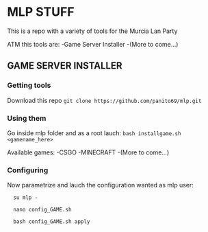 # MLP STUFF

This is a repo with a variety of tools for the Murcia Lan Party

ATM this tools are: 
-Game Server Installer 
-(More to come...)

## GAME SERVER INSTALLER 

### Getting tools

Download this repo ```git clone https://github.com/panito69/mlp.git```


### Using them

Go inside mlp folder and as a root lauch:  ```bash installgame.sh <gamename_here>```

Available games: 
-CSGO 
-MINECRAFT 
-(More to come...)

### Configuring

Now parametrize and lauch the configuration wanted as mlp user:
```
  su mlp -
  
  nano config_GAME.sh
  
  bash config_GAME.sh apply
```
